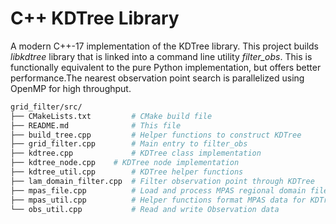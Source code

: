# C++ KDTree Library

A modern C++-17 implementation of the KDTree library. This project builds *libkdtree* library that is linked into a command line utility *filter_obs*.  This is functionally equivalent to the pure Python implementation, but offers better performance.The nearest observation point search is parallelized using OpenMP for high throughput.

```bash
grid_filter/src/
├── CMakeLists.txt         # CMake build file
├── README.md              # This file
├── build_tree.cpp         # Helper functions to construct KDTree
├── grid_filter.cpp        # Main entry to filter_obs
├── kdtree.cpp             # KDTree class implementation
├── kdtree_node.cpp	   # KDTree node implementation
├── kdtree_util.cpp        # KDTree helper functions
├── lam_domain_filter.cpp  # Filter observation point through KDTree
├── mpas_file.cpp          # Load and process MPAS regional domain file
├── mpas_util.cpp          # Helper functions format MPAS data for KDTree build
└── obs_util.cpp           # Read and write Observation data
```
